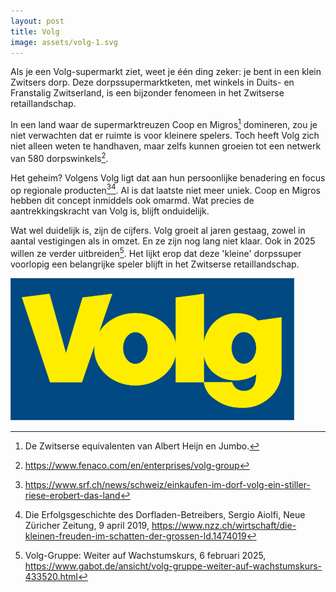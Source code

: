 ```yaml
---
layout: post
title: Volg
image: assets/volg-1.svg
---
```


Als je een Volg-supermarkt ziet, weet je één ding zeker: je bent in een klein Zwitsers dorp. Deze dorpssupermarktketen, met winkels in Duits- en Franstalig Zwitserland, is een bijzonder fenomeen in het Zwitserse retaillandschap.

In een land waar de supermarktreuzen Coop en Migros[^5] domineren, zou je niet verwachten dat er ruimte is voor kleinere spelers. Toch heeft Volg zich niet alleen weten te handhaven, maar zelfs kunnen groeien tot een netwerk van 580 dorpswinkels[^1].

Het geheim? Volgens Volg ligt dat aan hun persoonlijke benadering en focus op regionale producten[^3][^4]. Al is dat laatste niet meer uniek. Coop en Migros hebben dit concept inmiddels ook omarmd. Wat precies de aantrekkingskracht van Volg is, blijft onduidelijk.

Wat wel duidelijk is, zijn de cijfers. Volg groeit al jaren gestaag, zowel in aantal vestigingen als in omzet. En ze zijn nog lang niet klaar. Ook in 2025 willen ze verder uitbreiden[^2]. Het lijkt erop dat deze 'kleine' dorpssuper voorlopig een belangrijke speler blijft in het Zwitserse retaillandschap.

![](assets/volg-1.svg)

[^1]: <https://www.fenaco.com/en/enterprises/volg-group>

[^2]: Volg-Gruppe: Weiter auf Wachstumskurs, 6 februari 2025, <https://www.gabot.de/ansicht/volg-gruppe-weiter-auf-wachstumskurs-433520.html>

[^3]: <https://www.srf.ch/news/schweiz/einkaufen-im-dorf-volg-ein-stiller-riese-erobert-das-land>

[^4]: Die Erfolgsgeschichte des Dorfladen-Betreibers, Sergio Aiolfi, Neue Züricher Zeitung, 9 april 2019, <https://www.nzz.ch/wirtschaft/die-kleinen-freuden-im-schatten-der-grossen-ld.1474019>

[^5]: De Zwitserse equivalenten van Albert Heijn en Jumbo.
